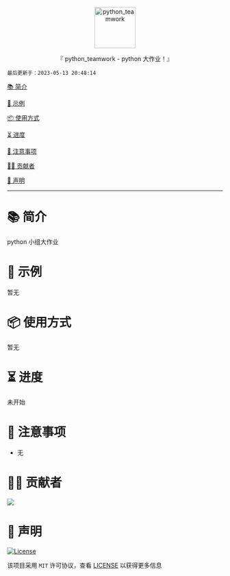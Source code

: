 <div align="center">
  <img id="python_teamwork" width="96" alt="python_teamwork" src="https://raw.githubusercontent.com/Cierra-Runis/python_teamwork/master/.github/icon.svg">
  <p>『 python_teamwork - python 大作业！』</p>
</div>

`最后更新于：2023-05-13 20:48:14`

[📚 简介](#-简介)

[📸 示例](#-示例)

[📦 使用方式](#-使用方式)

[⏳ 进度](#-进度)

[📌 注意事项](#-注意事项)

[🧑‍💻 贡献者](#-贡献者)

[🔦 声明](#-声明)

---

# 📚 简介

python 小组大作业

# 📸 示例

暂无

# 📦 使用方式

暂无

# ⏳ 进度

未开始

# 📌 注意事项

- 无

# 🧑‍💻 贡献者

<a href="https://github.com/Cierra-Runis/python_teamwork/graphs/contributors">
  <img src="https://contrib.rocks/image?repo=Cierra-Runis/python_teamwork" />
</a>

# 🔦 声明

[![License](https://img.shields.io/github/license/Cierra-Runis/python_teamwork)](https://github.com/Cierra-Runis/python_teamwork/blob/master/LICENSE)

该项目采用 `MIT` 许可协议，查看 [LICENSE](https://github.com/Cierra-Runis/python_teamwork/blob/master/LICENSE) 以获得更多信息
